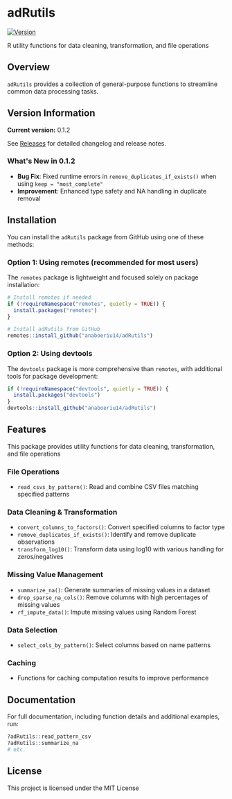 # adRutils

[![Version](https://img.shields.io/badge/version-0.1.2-blue.svg)](https://github.com/anaboeriu14/adRutils/releases)

R utility functions for data cleaning, transformation, and file operations

## Overview

`adRutils` provides a collection of general-purpose functions to streamline common data processing tasks. 

## Version Information

**Current version:** 0.1.2

See [Releases](https://github.com/anaboeriu14/adRutils/releases) for detailed changelog and release notes.

### What's New in 0.1.2
- **Bug Fix**: Fixed runtime errors in `remove_duplicates_if_exists()` when using `keep = "most_complete"`
- **Improvement**: Enhanced type safety and NA handling in duplicate removal

## Installation

You can install the  `adRutils` package from GitHub using one of these methods:

### Option 1: Using remotes (recommended for most users)
The `remotes` package is lightweight and focused solely on package installation:

```r
# Install remotes if needed
if (!requireNamespace("remotes", quietly = TRUE)) {
  install.packages("remotes")
}

# Install adRutils from GitHub
remotes::install_github("anaboeriu14/adRutils")
```
### Option 2: Using devtools 

The `devtools` package is more comprehensive than `remotes`, with additional tools for package development:

```r
if (!requireNamespace("devtools", quietly = TRUE)) {
  install.packages("devtools")
}
devtools::install_github("anaboeriu14/adRutils")
```

## Features

This package provides utility functions for data cleaning, transformation, and file operations 

### File Operations
- `read_csvs_by_pattern()`: Read and combine CSV files matching specified patterns

### Data Cleaning & Transformation
- `convert_columns_to_factors()`: Convert specified columns to factor type
- `remove_duplicates_if_exists()`: Identify and remove duplicate observations
- `transform_log10()`: Transform data using log10 with various handling for zeros/negatives

### Missing Value Management
- `summarize_na()`: Generate summaries of missing values in a dataset
- `drop_sparse_na_cols()`: Remove columns with high percentages of missing values
- `rf_impute_data()`: Impute missing values using Random Forest

### Data Selection
- `select_cols_by_pattern()`: Select columns based on name patterns

### Caching
- Functions for caching computation results to improve performance


## Documentation

For full documentation, including function details and additional examples, run:

```r
?adRutils::read_pattern_csv
?adRutils::summarize_na
# etc.
```

## License
This project is licensed under the MIT License
